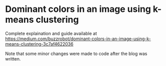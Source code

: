 # Dominant colors in an image using k-means clustering

Complete explaination and guide available at https://medium.com/buzzrobot/dominant-colors-in-an-image-using-k-means-clustering-3c7af4622036

Note that some minor changes were made to code after the blog was written.    
